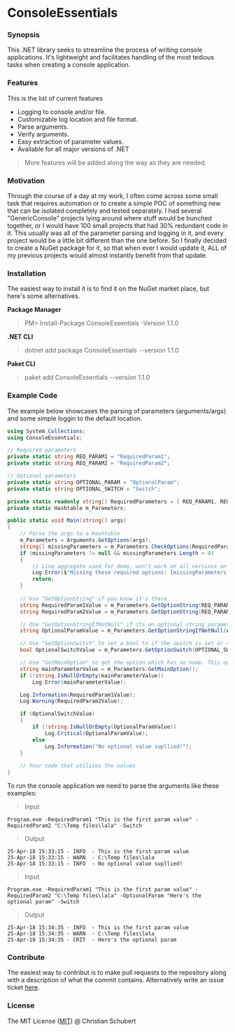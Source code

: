 # ConsoleEssentials

### Synopsis
This .NET library seeks to streamline the process of writing console applications. It's lightweight and facilitates handling of the most tedious tasks when creating a console application.

### Features

This is the list of current features

* Logging to console and/or file.
* Customizable log location and file format.
* Parse arguments.
* Verify arguments.
* Easy extraction of parameter values.
* Available for all major versions of .NET

> More features will be added along the way as they are needed.

### Motivation
Through the course of a day at my work, I often come across some small task that requires automation or to create a simple POC of something new that can be isolated completely and tested separately. I had several "GenericConsole" projects lying around where stuff would be bunched together, or I would have 100 small projects that had 30% redundant code in it. This usually was all of the parameter parsing and logging in it, and every project would be a little bit different than the one before. So I finally decided to create a NuGet package for it, so that when ever I would update it, ALL of my previous projects would almost instantly benefit from that update.

### Installation
The easiest way to install it is to find it on the NuGet market place, but here's some alternatives.

**Package Manager**
> PM> Install-Package ConsoleEssentials -Version 1.1.0

**.NET CLI**
> dotnet add package ConsoleEssentials --version 1.1.0

**Paket CLI**
> paket add ConsoleEssentials --version 1.1.0

### Example Code

The example below showcases the parsing of parameters (arguments/args) and some simple loggin to the default location.

```csharp
using System.Collections;
using ConsoleEssentials;

// Required parameters
private static string REQ_PARAM1 = "RequiredParam1";
private static string REQ_PARAM2 = "RequiredParam2";

// Optional parameters
private static string OPTIONAL_PARAM = "OptionalParam";
private static string OPTIONAL_SWITCH = "Switch";

private static readonly string[] RequiredParameters = { REQ_PARAM1, REQ_PARAM2 };
private static Hashtable m_Parameters;

public static void Main(string[] args)
{
	// Parse the args to a Hashtable
	m_Parameters = Arguments.GetOptions(args);
	string[] missingParameters = m_Parameters.CheckOptions(RequiredParameters);
	if (missingParameters != null && missingParameters.Length > 0)
	{
		// Linq aggregate used for demo, won't work on all versions on .Net
		Log.Error($"Missing these required options: {missingParameters.Aggregate((i, j) => $"{i}, {j}")}");
		return;
	}
	
	// Use "GetOptionString" if you know it's there.
	string RequiredParam1Value = m_Parameters.GetOptionString(REQ_PARAM1);
	string RequiredParam2Value = m_Parameters.GetOptionString(REQ_PARAM2);

	// Use "GetOptionStringIfNotNull" if its an optional string parameter. The first parameter of this method is the default value.
	string OptionalParamValue = m_Parameters.GetOptionStringIfNotNull(null, OPTIONAL_PARAM);

	// Use "GetOptionSwitch" to set a bool to if the switch is set or not.
	bool OptionalSwitchValue = m_Parameters.GetOptionSwitch(OPTIONAL_SWITCH);

	// Use "GetMainOption" to get the option which has no name. This option can't follow a switch type.
	string mainParameterValue = m_Parameters.GetMainOption();
	if (!string.IsNullOrEmpty(mainParameterValue))
		Log.Error(mainParameterValue);

	Log.Information(RequiredParam1Value);
	Log.Warning(RequiredParam2Value);

	if (OptionalSwitchValue)
	{
		if (!string.IsNullOrEmpty(OptionalParamValue))
			Log.Critical(OptionalParamValue);
		else
			Log.Information("No optional value supllied!");
	}
	
	// Your code that utilizes the values
}
```

To run the console application we need to parse the arguments like these examples:

>Input

`Program.exe -RequiredParam1 "This is the first param value" -RequiredParam2 "C:\Temp files\lala" -Switch`

>Output

    25-Apr-18 15:33:15 - INFO  - This is the first param value
    25-Apr-18 15:33:15 - WARN  - C:\Temp files\lala
    25-Apr-18 15:33:15 - INFO  - No optional value supllied!


>Input

`Program.exe -RequiredParam1 "This is the first param value" -RequiredParam2 "C:\Temp files\lala" -OptionalParam "Here's the optional param" -Switch`

>Output

    25-Apr-18 15:34:35 - INFO  - This is the first param value
    25-Apr-18 15:34:35 - WARN  - C:\Temp files\lala
    25-Apr-18 15:34:35 - CRIT  - Here's the optional param

### Contribute
The easiest way to contribut is to make pull requests to the repository along with a description of what the commit contains.
Alternatively write an issue ticket [here](https://github.com/Osmodium/ConsoleEssentials/issues "Link").

### License
The MIT License ([MIT](https://github.com/Osmodium/ConsoleEssentials/blob/master/Nuget/Build/LICENSE.md "Link")) @ Christian Schubert
